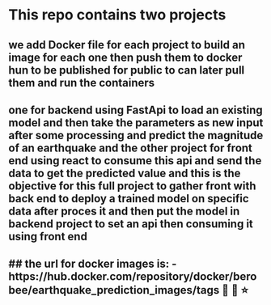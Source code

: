 # This repo contains two projects
## we add Docker file for each project to build an image for each one then push them to docker hun to be published for public to can later pull them and run the containers
<h2> one for backend using FastApi to load an existing model and then take the parameters as new input after some processing and predict the magnitude
of an earthquake and the other project for front end using react to consume this api and send the data to get the predicted value 
and this is the objective for this full project to gather front with back end to deploy a trained model on specific data after proces it and then put the model 
in backend project to set an api then consuming it using front end  <h2>
## the url for docker images is:
  -https://hub.docker.com/repository/docker/berobee/earthquake_prediction_images/tags 
🦋 🌹 ⭐
